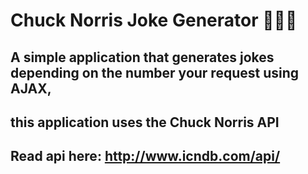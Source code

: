 # Chuck Norris Joke Generator 🤣😂😅
## A simple application that generates jokes depending on the number your request using AJAX,
## this application uses the Chuck Norris API
## Read api here: http://www.icndb.com/api/
